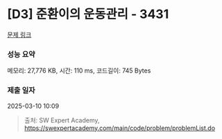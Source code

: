 # [D3] 준환이의 운동관리 - 3431 

[문제 링크](https://swexpertacademy.com/main/code/problem/problemDetail.do?contestProbId=AWE_ZXcqAAMDFAV2) 

### 성능 요약

메모리: 27,776 KB, 시간: 110 ms, 코드길이: 745 Bytes

### 제출 일자

2025-03-10 10:09



> 출처: SW Expert Academy, https://swexpertacademy.com/main/code/problem/problemList.do